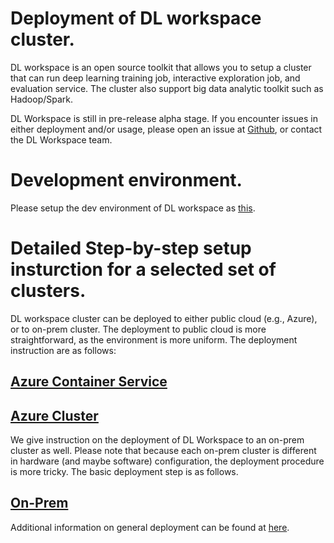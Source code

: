 # Deployment of DL workspace cluster.

DL workspace is an open source toolkit that allows you to setup a cluster that can run deep learning training job, interactive exploration job, and evaluation service. The cluster also support big data analytic toolkit such as Hadoop/Spark. 

DL Workspace is still in pre-release alpha stage. If you encounter issues in either deployment and/or usage, please open an issue at [Github](https://github.com/microsoft/DLWorkspace), or contact the DL Workspace team. 

# Development environment.

Please setup the dev environment of DL workspace as [this](../DevEnvironment/Readme.md). 

# Detailed Step-by-step setup insturction for a selected set of clusters. 

DL workspace cluster can be deployed to either public cloud (e.g., Azure), or to on-prem cluster. The deployment to public cloud is more straightforward, as the environment is more uniform. The deployment instruction are as follows:

## [Azure Container Service](ACS/Readme.md)
## [Azure Cluster](Azure/Readme.md)

We give instruction on the deployment of DL Workspace to an on-prem cluster as well. Please note that because each on-prem cluster is different in hardware (and maybe software) configuration, the deployment procedure is more tricky. The basic deployment step is as follows. 

## [On-Prem](On-Prem/Ubuntu.md)

Additional information on general deployment can be found at [here](On-Prem/General.md).






